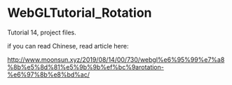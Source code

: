 # WebGLTutorial_Rotation
Tutorial 14, project files.

if you can read Chinese, read article here:

http://www.moonsun.xyz/2019/08/14/00/730/webgl%e6%95%99%e7%a8%8b%e5%8d%81%e5%9b%9b%ef%bc%9arotation-%e6%97%8b%e8%bd%ac/
